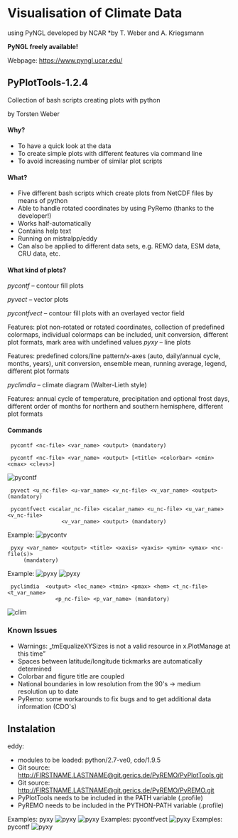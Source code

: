 #  Visualisation of Climate Data
using PyNGL developed by NCAR
*by T. Weber and A. Kriegsmann

**PyNGL freely available!**

Webpage: https://www.pyngl.ucar.edu/

## PyPlotTools-1.2.4
Collection of bash scripts creating plots with python

by Torsten Weber

#### Why?
* To have a quick look at the data
* To create simple plots with different features via command line
* To avoid increasing number of similar plot scripts

#### What?
* Five different bash scripts which create plots from NetCDF files by means of python
* Able to handle rotated coordinates by using PyRemo (thanks to the developer!)
* Works half-automatically
* Contains help text 
* Running on mistralpp/eddy 
* Can also be applied to different data sets, e.g. REMO data, ESM data, CRU data, etc.

#### What kind of plots?
*pycontf* – contour fill plots

*pyvect* – vector plots

*pycontfvect* – contour fill plots with an overlayed vector field

Features: plot non-rotated or rotated coordinates, collection of predefined colormaps,
                 individual colormaps can be included, unit conversion, different plot formats,
                 mark area with undefined values
*pyxy* – line plots

Features: predefined colors/line pattern/x-axes (auto, daily/annual cycle, months, years),
                 unit conversion, ensemble mean, running average, legend, different plot formats

*pyclimdia* – climate diagram (Walter-Lieth style)

Features: annual cycle of temperature, precipitation and optional frost days,  
                 different order of months for northern and southern hemisphere, different plot formats

#### Commands

     pycontf <nc-file> <var_name> <output> (mandatory)

     pycontf <nc-file> <var_name> <output> [<title> <colorbar> <cmin> <cmax> <clevs>]

![pycontf](./fig_workshop/pycontf_klein.png)

     pyvect <u_nc-file> <u-var_name> <v_nc-file> <v_var_name> <output> (mandatory)

     pycontfvect <scalar_nc-file> <scalar_name> <u_nc-file> <u_var_name> <v_nc-file>
                     <v_var_name> <output> (mandatory)
Example:
![pycontv](./fig_workshop/pycontvec_klein.png)

     pyxy <var_name> <output> <title> <xaxis> <yaxis> <ymin> <ymax> <nc-file(s)> 
         (mandatory)
Example:
![pyxy](./fig_workshop/pyxy1_klein.png)
![pyxy](./fig_workshop/pyxy2_klein.png)

     pyclimdia  <output> <loc_name> <tmin> <pmax> <hem> <t_nc-file> <t_var_name> 
                   <p_nc-file> <p_var_name> (mandatory)

![clim](./fig_workshop/clim_klein.png)


### Known Issues
* Warnings: „tmEqualizeXYSizes is not a valid resource in x.PlotManage at this time”
* Spaces between latitude/longitude tickmarks are automatically determined
* Colorbar and figure title are coupled
* National boundaries in low resolution from the 90's -> medium resolution up to date
* PyRemo: some workarounds to fix bugs and to get additional data information (CDO's)

## Instalation
eddy:
* modules to be loaded: python/2.7-ve0, cdo/1.9.5
* Git source: http://FIRSTNAME.LASTNAME@git.gerics.de/PyREMO/PyPlotTools.git
* Git source: http://FIRSTNAME.LASTNAME@git.gerics.de/PyREMO/PyREMO.git
* PyPlotTools needs to be included in the PATH variable (.profile)
* PyREMO needs to be included in the PYTHON-PATH variable (.profile)

Examples: pyxy
![pyxy](./fig_workshop/pyxy1_klein.png)
![pyxy](./fig_workshop/pyxy2_klein.png)
Examples: pycontfvect
![pyxy](./fig_workshop/pycontvec_klein.png)
Examples: pycontf
![pyxy](./fig_workshop/pycontf_klein.png)


